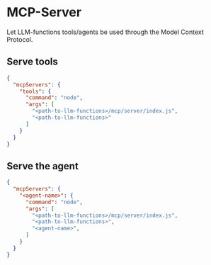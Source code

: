 # MCP-Server

Let LLM-functions tools/agents be used through the Model Context Protocol.

## Serve tools

```json
{
  "mcpServers": {
    "tools": {
      "command": "node",
      "args": [
        "<path-to-llm-functions>/mcp/server/index.js",
        "<path-to-llm-functions>"
      ]
    }
  }
}
```

## Serve the agent

```json
{
  "mcpServers": {
    "<agent-name>": {
      "command": "node",
      "args": [
        "<path-to-llm-functions>/mcp/server/index.js",
        "<path-to-llm-functions>",
        "<agent-name>",
      ]
    }
  }
}
```
